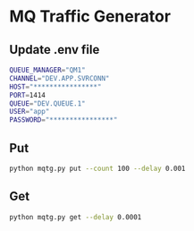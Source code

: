 # MQ Traffic Generator

## Update .env file

```bash
QUEUE_MANAGER="QM1"
CHANNEL="DEV.APP.SVRCONN"
HOST="****************"
PORT=1414
QUEUE="DEV.QUEUE.1"
USER="app"
PASSWORD="****************"
```

## Put

```bash
python mqtg.py put --count 100 --delay 0.001
```

## Get

```bash
python mqtg.py get --delay 0.0001
```
